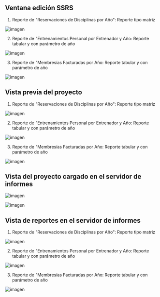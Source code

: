 ## Ventana edición SSRS
1) Reporte de "Reservaciones de Disciplinas por Año": Reporte tipo matriz

![imagen](https://github.com/user-attachments/assets/3c45e79d-87af-4aac-a78c-e61d8cd72d9c)

2) Reporte de "Entrenamientos Personal por Entrenador y Año: Reporte tabular y con parámetro de año

![imagen](https://github.com/user-attachments/assets/e0273c1f-f63f-4a7a-9d8c-770038592ef2)

3) Reporte de "Membresías Facturadas por Año: Reporte tabular y con parámetro de año

![imagen](https://github.com/user-attachments/assets/dd3e97ef-bc98-4b9d-9a73-dd2a29eed799)

## Vista previa del proyecto
1) Reporte de "Reservaciones de Disciplinas por Año": Reporte tipo matriz

![imagen](https://github.com/user-attachments/assets/9828de09-f23b-4adc-960a-b69dedfe5005)

2) Reporte de "Entrenamientos Personal por Entrenador y Año: Reporte tabular y con parámetro de año

![imagen](https://github.com/user-attachments/assets/472102ec-476e-489f-92f1-9f17b5358ef3)

3) Reporte de "Membresías Facturadas por Año: Reporte tabular y con parámetro de año

![imagen](https://github.com/user-attachments/assets/6ab0555f-5b91-4e4d-a1e3-4cf39352bb66)

## Vista del proyecto cargado en el servidor de informes

![imagen](https://github.com/user-attachments/assets/cff27cd1-093d-4f78-bd39-a5b2ec1e4836)

![imagen](https://github.com/user-attachments/assets/a399da2c-b59b-4cbb-8862-37fe1a105e84)

## Vista de reportes en el servidor de informes
1) Reporte de "Reservaciones de Disciplinas por Año": Reporte tipo matriz

![imagen](https://github.com/user-attachments/assets/e62fffe9-065e-4bfa-a581-8f0941a77303)

2) Reporte de "Entrenamientos Personal por Entrenador y Año: Reporte tabular y con parámetro de año

![imagen](https://github.com/user-attachments/assets/4a57ee8e-b1ec-4348-9fa7-b4c76a839188)

3) Reporte de "Membresías Facturadas por Año: Reporte tabular y con parámetro de año

![imagen](https://github.com/user-attachments/assets/48e4e1e7-1cbd-42bc-a28c-cd07dde05866)
